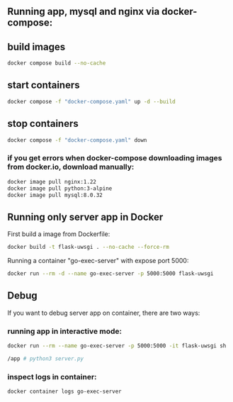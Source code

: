 ## Running app, mysql and nginx via docker-compose:

## build images

```bash
docker compose build --no-cache
```

## start containers

```bash
docker compose -f "docker-compose.yaml" up -d --build
``` 

## stop containers

```bash
docker compose -f "docker-compose.yaml" down
```

### if you get errors when docker-compose downloading images from docker.io, download manually:

```bash
docker image pull nginx:1.22
docker image pull python:3-alpine
docker image pull mysql:8.0.32
```

## Running only server app in Docker

First build a image from Dockerfile:

```bash
docker build -t flask-uwsgi . --no-cache --force-rm
```

Running  a container "go-exec-server" with expose port 5000:

```bash
docker run --rm -d --name go-exec-server -p 5000:5000 flask-uwsgi
```

## Debug

If you want to debug server app on container, there are two ways:

### running app in interactive mode:

```bash
docker run --rm --name go-exec-server -p 5000:5000 -it flask-uwsgi sh
```

```bash
/app # python3 server.py
```

### inspect logs in container:

```bash
docker container logs go-exec-server
```


